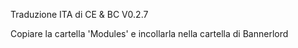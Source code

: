 Traduzione ITA di CE & BC
V0.2.7

Copiare la cartella 'Modules' e incollarla nella cartella di Bannerlord
